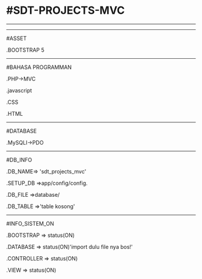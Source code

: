 <h1>#SDT-PROJECTS-MVC</h1>
<hr>

<hr>
#ASSET

.BOOTSTRAP 5


<hr>
#BAHASA PROGRAMMAN

.PHP->MVC

.javascript

.CSS

.HTML


<hr>
#DATABASE

.MySQLI->PDO


<hr>
#DB_INFO

.DB_NAME=> 'sdt_projects_mvc'

.SETUP_DB =>app/config/config.

.DB_FILE =>database/

.DB_TABLE =>'table kosong'

<hr>
#INFO_SISTEM_ON

.BOOTSTRAP => status(ON)

.DATABASE => status(ON)'import dulu file nya bos!'

.CONTROLLER => status(ON)

.VIEW => status(ON)

